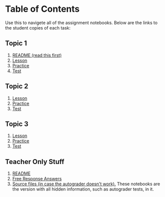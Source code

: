 # Table of Contents

Use this to navigete all of the assignment notebooks. Below are the links to the student copies of each task:

## Topic 1
1. [README (read this first)](https://sum.numberisnan.co/notebooks/Topic%201%20Test/README.ipynb)
2. [Lesson](https://sum.numberisnan.co/notebooks/Topic%201%20Test/Lesson.ipynb)
3. [Practice](https://sum.numberisnan.co/notebooks/Topic%201%20Test/Practice.ipynb)
4. [Test](https://sum.numberisnan.co/notebooks/Topic%201%20Test/README.ipynb)

## Topic 2
1. [Lesson](https://sum.numberisnan.co/notebooks/Topic%202%20Test/Lesson.ipynb)
2. [Practice](https://sum.numberisnan.co/notebooks/Topic%202%20Test/Practice.ipynb)
3. [Test](https://sum.numberisnan.co/notebooks/Topic%202%20Test/Test.ipynb)

## Topic 3
1. [Lesson](https://sum.numberisnan.co/notebooks/Topic%203%20Test/Lesson.ipynb)
2. [Practice](https://sum.numberisnan.co/notebooks/Topic%203%20Test/Practice.ipynb)
3. [Test](https://sum.numberisnan.co/notebooks/Topic%203%20Test/Test.ipynb)

## Teacher Only Stuff
1. [README](https://sum.numberisnan.co/edit/TEACHERREADME.md)
2. [Free Response Answers](https://sum.numberisnan.co/notebooks/TestAnswers.ipynb)
3. [Source files (in case the autograder doesn't work).](https://sum.numberisnan.co/tree/source) These notebooks are the version with all hidden information, such as autograder tests, in it.